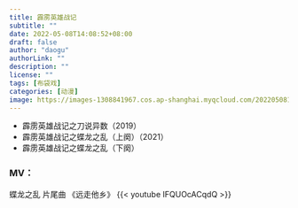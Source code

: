 ```yaml
---
title: 霹雳英雄战记
subtitle: ""
date: 2022-05-08T14:08:52+08:00
draft: false
author: "daogu"
authorLink: ""
description: "" 
license: ""
tags: [布袋戏]
categories: [动漫]
image: https://images-1308841967.cos.ap-shanghai.myqcloud.com/202205081932024.webp
---
```


* 霹雳英雄战记之刀说异数（2019）
* 霹雳英雄战记之蝶龙之乱（上阕）（2021）
* 霹雳英雄战记之蝶龙之乱（下阕）

### MV：

蝶龙之乱 片尾曲 《远走他乡》
{{< youtube IFQUOcACqdQ >}}